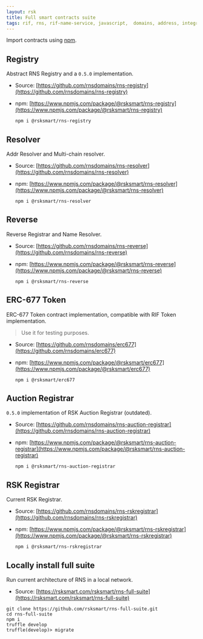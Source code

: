 ```yaml
---
layout: rsk
title: Full smart contracts suite
tags: rif, rns, rif-name-service, javascript,  domains, address, integrate, resolver, node, sdk, libraries, infrastructure, protocols, mvp, design, rbtc, defi, decentralized, quick-start, guides, tutorial, networks, dapps, tools, rsk, ethereum, smart-contracts, install, get-started, how-to, mainnet, testnet, contracts, wallets, web3, crypto
---
```


Import contracts using [npm](https://www.npmjs.com/).

## Registry

Abstract RNS Registry and a `0.5.0` implementation.

- Source: [https://github.com/rnsdomains/rns-registry](https://github.com/rnsdomains/rns-registry)

- npm: [https://www.npmjs.com/package/@rsksmart/rns-registry](https://www.npmjs.com/package/@rsksmart/rns-registry)

    ```
    npm i @rsksmart/rns-registry
    ```

## Resolver

Addr Resolver and Multi-chain resolver.

- Source: [https://github.com/rnsdomains/rns-resolver](https://github.com/rnsdomains/rns-resolver)

- npm: [https://www.npmjs.com/package/@rsksmart/rns-resolver](https://www.npmjs.com/package/@rsksmart/rns-resolver)

    ```
    npm i @rsksmart/rns-resolver
    ```

## Reverse

Reverse Registrar and Name Resolver.

- Source: [https://github.com/rnsdomains/rns-reverse](https://github.com/rnsdomains/rns-reverse)

- npm: [https://www.npmjs.com/package/@rsksmart/rns-reverse](https://www.npmjs.com/package/@rsksmart/rns-reverse)

    ```
    npm i @rsksmart/rns-reverse
    ```

## ERC-677 Token

ERC-677 Token contract implementation, compatible with RIF Token implementation.

> Use it for testing purposes.

- Source: [https://github.com/rnsdomains/erc677](https://github.com/rnsdomains/erc677)

- npm: [https://www.npmjs.com/package/@rsksmart/erc677](https://www.npmjs.com/package/@rsksmart/erc677)

    ```
    npm i @rsksmart/erc677
    ```

## Auction Registrar

`0.5.0` implementation of RSK Auction Registrar (outdated).

- Source: [https://github.com/rnsdomains/rns-auction-registrar](https://github.com/rnsdomains/rns-auction-registrar)

- npm: [https://www.npmjs.com/package/@rsksmart/rns-auction-registrar](https://www.npmjs.com/package/@rsksmart/rns-auction-registrar)

    ```
    npm i @rsksmart/rns-auction-registrar
    ```

## RSK Registrar

Current RSK Registrar.

- Source: [https://github.com/rnsdomains/rns-rskregistrar](https://github.com/rnsdomains/rns-rskregistrar)

- npm: [https://www.npmjs.com/package/@rsksmart/rns-rskregistrar](https://www.npmjs.com/package/@rsksmart/rns-rskregistrar)

    ```
    npm i @rsksmart/rns-rskregistrar
    ```

## Locally install full suite

Run current architecture of RNS in a local network.

- Source: [https://rsksmart.com/rsksmart/rns-full-suite](https://rsksmart.com/rsksmart/rns-full-suite)

```
git clone https://github.com/rsksmart/rns-full-suite.git
cd rns-full-suite
npm i
truffle develop
truffle(develop)> migrate
```
